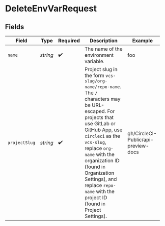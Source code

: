 # DeleteEnvVarRequest


## Fields

| Field                                                                                                                                                                                                                                                                                                                               | Type                                                                                                                                                                                                                                                                                                                                | Required                                                                                                                                                                                                                                                                                                                            | Description                                                                                                                                                                                                                                                                                                                         | Example                                                                                                                                                                                                                                                                                                                             |
| ----------------------------------------------------------------------------------------------------------------------------------------------------------------------------------------------------------------------------------------------------------------------------------------------------------------------------------- | ----------------------------------------------------------------------------------------------------------------------------------------------------------------------------------------------------------------------------------------------------------------------------------------------------------------------------------- | ----------------------------------------------------------------------------------------------------------------------------------------------------------------------------------------------------------------------------------------------------------------------------------------------------------------------------------- | ----------------------------------------------------------------------------------------------------------------------------------------------------------------------------------------------------------------------------------------------------------------------------------------------------------------------------------- | ----------------------------------------------------------------------------------------------------------------------------------------------------------------------------------------------------------------------------------------------------------------------------------------------------------------------------------- |
| `name`                                                                                                                                                                                                                                                                                                                              | *string*                                                                                                                                                                                                                                                                                                                            | :heavy_check_mark:                                                                                                                                                                                                                                                                                                                  | The name of the environment variable.                                                                                                                                                                                                                                                                                               | foo                                                                                                                                                                                                                                                                                                                                 |
| `projectSlug`                                                                                                                                                                                                                                                                                                                       | *string*                                                                                                                                                                                                                                                                                                                            | :heavy_check_mark:                                                                                                                                                                                                                                                                                                                  | Project slug in the form `vcs-slug/org-name/repo-name`. The `/` characters may be URL-escaped. For projects that use GitLab or GitHub App, use `circleci` as the `vcs-slug`, replace `org-name` with the organization ID (found in Organization Settings), and replace `repo-name` with the project ID (found in Project Settings). | gh/CircleCI-Public/api-preview-docs                                                                                                                                                                                                                                                                                                 |